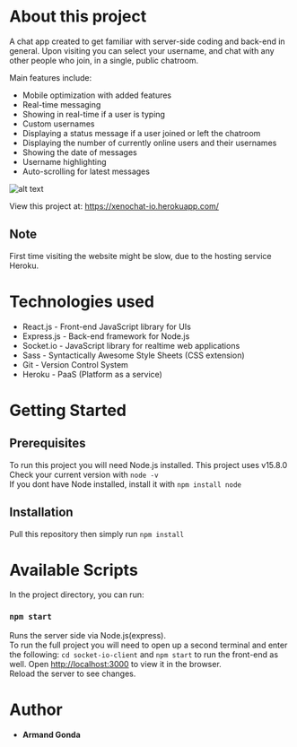 # About this project

A chat app created to get familiar with server-side coding and back-end in general.
Upon visiting you can select your username, and chat with any other people who join, in a single, public chatroom.

Main features include:
- Mobile optimization with added features
- Real-time messaging
- Showing in real-time if a user is typing
- Custom usernames
- Displaying a status message if a user joined or left the chatroom
- Displaying the number of currently online users and their usernames
- Showing the date of messages
- Username highlighting
- Auto-scrolling for latest messages


![alt text](https://i.gyazo.com/85e4ad68bdd7fe08790b6e13dbe03a4c.png)

View this project at: https://xenochat-io.herokuapp.com/
## Note
First time visiting the website might be slow, due to the hosting service Heroku.

# Technologies used

* React.js - Front-end JavaScript library for UIs
* Express.js - Back-end framework for Node.js
* Socket.io - JavaScript library for realtime web applications
* Sass - Syntactically Awesome Style Sheets (CSS extension)
* Git - Version Control System
* Heroku - PaaS (Platform as a service)

# Getting Started
## Prerequisites

To run this project you will need Node.js installed. This project uses v15.8.0\
Check your current version with ``` node -v ```\
If you dont have Node installed, install it with ``` npm install node ```
## Installation

Pull this repository then simply run ``` npm install ```

# Available Scripts

In the project directory, you can run:

### `npm start`

Runs the server side via Node.js(express).\
To run the full project you will need to open up a second terminal and enter the following:
```cd socket-io-client``` and ```npm start``` to run the front-end as well.
Open [http://localhost:3000](http://localhost:3000) to view it in the browser.\
Reload the server to see changes.

# Author

* **Armand Gonda**

